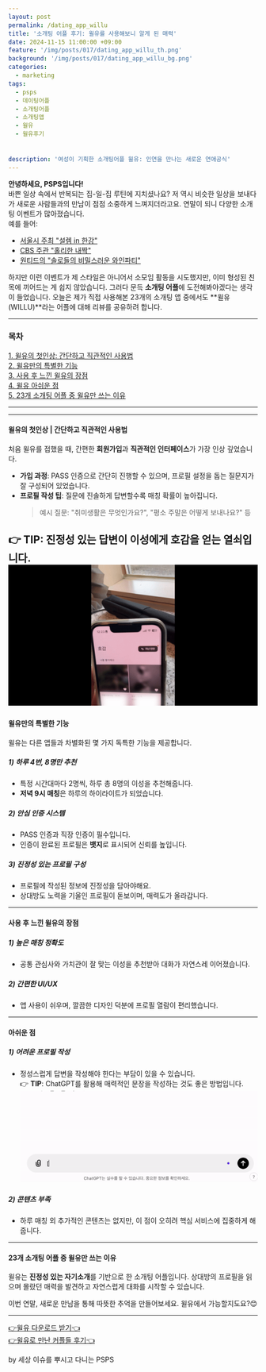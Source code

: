 ```yaml
---
layout: post
permalink: /dating_app_willu
title: '소개팅 어플 후기: 윌유를 사용해보니 알게 된 매력'
date: 2024-11-15 11:00:00 +09:00
feature: '/img/posts/017/dating_app_willu_th.png'
background: '/img/posts/017/dating_app_willu_bg.png'
categories:
  - marketing
tags:
  - psps
  - 데이팅어플
  - 소개팅어플
  - 소개팅앱
  - 윌유
  - 윌유후기


description: '여성이 기획한 소개팅어플 윌유: 인연을 만나는 새로운 연애공식'
---
```


**안녕하세요, PSPS입니다!**  
바쁜 일상 속에서 반복되는 집-일-집 루틴에 지치셨나요? 저 역시 비슷한 일상을 보내다가 새로운 사람들과의 만남이 점점 소중하게 느껴지더라고요. 연말이 되니 다양한 소개팅 이벤트가 많아졌습니다.  
예를 들어:  
- [서울시 주최 "설렘 in 한강"](https://hangang.seoul.go.kr/www/eventMng/detail.do?srchType=list&mid=538&evntSn=247)  
- [CBS 주관 "홀리한 내짝"](https://www.youtube.com/watch?v=kNMAvzb6um4&t=4s)  
- [원티드의 "솔로들의 비밀스러운 와인파티"](https://www.wanted.co.kr/events/wintermagic2024?trk=feed_main-feed-card_feed-article-content)  

하지만 이런 이벤트가 제 스타일은 아니어서 소모임 활동을 시도했지만, 이미 형성된 친목에 끼어드는 게 쉽지 않았습니다. 그러다 문득 **소개팅 어플**에 도전해봐야겠다는 생각이 들었습니다. 오늘은 제가 직접 사용해본 23개의 소개팅 앱 중에서도 **윌유(WILLU)**라는 어플에 대해 리뷰를 공유하려 합니다.

---

### 목차  
<a href = "#윌유의-첫인상-|-간단하고-직관적인-사용법">1. 윌유의 첫인상: 간단하고 직관적인 사용법</a><br>
<a href = "#윌유만의-특별한-기능">2. 윌유만의 특별한 기능</a><br>
<a href = "#사용-후-느낀-윌유의-장점">3. 사용 후 느낀 윌유의 장점</a><br>
<a href = "#아쉬운-점">4. 윌유 아쉬운 점</a><br>
<a href = "#23개-소개팅-어플-중-윌유만-쓰는-이유">5. 23개 소개팅 어플 중 윌유만 쓰는 이유</a><br>
<hr> 

---

#### 윌유의 첫인상 | 간단하고 직관적인 사용법  
처음 윌유를 접했을 때, 간편한 **회원가입**과 **직관적인 인터페이스**가 가장 인상 깊었습니다.  
- **가입 과정**: PASS 인증으로 간단히 진행할 수 있으며, 프로필 설정을 돕는 질문지가 잘 구성되어 있었습니다.  
- **프로필 작성 팁**: 질문에 진솔하게 답변할수록 매칭 확률이 높아집니다.  
  > 예시 질문: "취미생활은 무엇인가요?", "평소 주말은 어떻게 보내나요?" 등  

👉 **TIP**: 진정성 있는 답변이 이성에게 호감을 얻는 열쇠입니다.
![제 프로필을 좋아해준 사람들](/img/posts/017/profile_likes.gif)
---

#### 윌유만의 특별한 기능  
윌유는 다른 앱들과 차별화된 몇 가지 독특한 기능을 제공합니다.

##### 1) 하루 4번, 8명만 추천  
- 특정 시간대마다 2명씩, 하루 총 8명의 이성을 추천해줍니다.  
- **저녁 9시 매칭**은 하루의 하이라이트가 되었습니다.

##### 2) 안심 인증 시스템  
- PASS 인증과 직장 인증이 필수입니다.  
- 인증이 완료된 프로필은 **뱃지**로 표시되어 신뢰를 높입니다.

##### 3) 진정성 있는 프로필 구성  
- 프로필에 작성된 정보에 진정성을 담아야해요. 
- 상대방도 노력을 기울인 프로필이 돋보이며, 매력도가 올라갑니다.  

---

#### 사용 후 느낀 윌유의 장점  

##### 1) 높은 매칭 정확도  
- 공통 관심사와 가치관이 잘 맞는 이성을 추천받아 대화가 자연스레 이어졌습니다.

##### 2) 간편한 UI/UX  
- 앱 사용이 쉬우며, 깔끔한 디자인 덕분에 프로필 열람이 편리했습니다.

---

#### 아쉬운 점  

##### 1) 어려운 프로필 작성  
- 정성스럽게 답변을 작성해야 한다는 부담이 있을 수 있습니다.  
👉 **TIP**: ChatGPT를 활용해 매력적인 문장을 작성하는 것도 좋은 방법입니다.  
![ChatGPT 활용하기](/img/posts/017/chatgpt_willu_prompt_upgrade.gif)

##### 2) 콘텐츠 부족  
- 하루 매칭 외 추가적인 콘텐츠는 없지만, 이 점이 오히려 핵심 서비스에 집중하게 해줍니다.

---

#### 23개 소개팅 어플 중 윌유만 쓰는 이유  
윌유는 **진정성 있는 자기소개**를 기반으로 한 소개팅 어플입니다. 상대방의 프로필을 읽으며 몰랐던 매력을 발견하고 자연스럽게 대화를 시작할 수 있습니다.  

이번 연말, 새로운 만남을 통해 따뜻한 추억을 만들어보세요. 윌유에서 가능할지도요?😊

---

[👉윌유 다운로드 받기👈](https://willu.page.link/C7rNLCsrMpSQnPu48)<br>
[👉윌유로 만난 커플들 후기👈](https://blog.naver.com/willu-official)

by 세상 이슈를 뿌시고 다니는 PSPS
